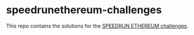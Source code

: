 # speedrunethereum-challenges

This repo contains the solutions for the [SPEEDRUN ETHEREUM challenges](https://speedrunethereum.com/).
